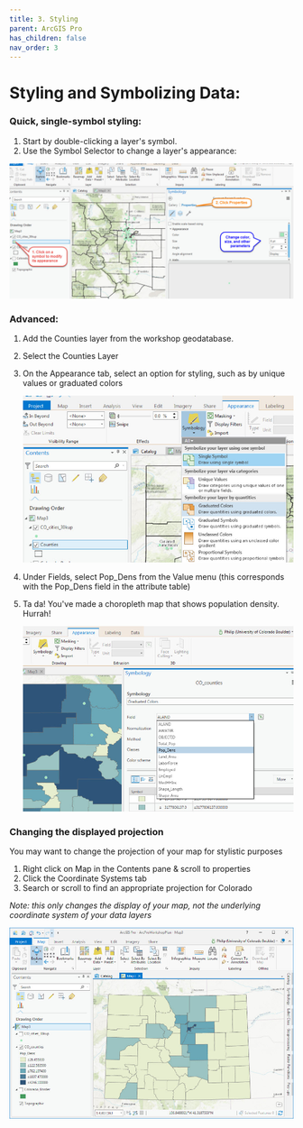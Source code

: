 ```yaml
---
title: 3. Styling
parent: ArcGIS Pro
has_children: false
nav_order: 3
---
```


# Styling and Symbolizing Data:

### Quick, single-symbol styling:  

1. Start by double-clicking a layer's symbol.  
2. Use the Symbol Selector to change a layer's appearance:  

![Symbol Selector][ARCPRO10]

### Advanced:  

1. Add the Counties layer from the workshop geodatabase.  
2. Select the Counties Layer  
3. On the Appearance tab, select an option for styling, such as by unique values or graduated colors  

    ![Appearance Tab][ARCPRO11]  

4. Under Fields, select Pop_Dens from the Value menu (this corresponds with the Pop_Dens field in the attribute table)  
5. Ta da! You've made a choropleth map that shows population density. Hurrah!  

    ![Symbology Tab][ARCPRO12]  

### Changing the displayed projection  

You may want to change the projection of your map for stylistic purposes  

1. Right click on Map in the Contents pane & scroll to properties  
2. Click the Coordinate Systems tab
3. Search or scroll to find an appropriate projection for Colorado  

*Note: this only changes the display of your map, not the underlying coordinate system of your data layers*

![Snappy Map][ARCPRO13]


[ARCPRO0]: img/esrilogo.png "Esri logo"
[ARCPRO1]: img/ArcGIS1.jpg "start screen"
[ARCPRO2]: img/ArcGIS2.jpg "Name & save  your project"
[ARCPRO3]: img/ArcGIS3.jpg "Connect to folders or geodatabases"
[ARCPRO4]: img/ArcGIS4.jpg "Insert a map"
[ARCPRO5]: img/ArcGIS5.jpg "map interface"
[ARCPRO6]: img/ArcGIS6.jpg "add data button"
[ARCPRO7]: img/ArcGIS7.jpg "add from catalog"
[ARCPRO8]: img/ArcGIS8.jpg "right click on a layer"
[ARCPRO9]: img/ArcGIS9.jpg "the attribute table"
[ARCPRO10]: img/ArcGIS10.jpg "symbol selector"
[ARCPRO11]: img/ArcGIS11.jpg "appearance tab"
[ARCPRO12]: img/ArcGIS12.jpg "symbology tab"
[ARCPRO13]: img/ArcGIS13.jpg "snappy looking map"
